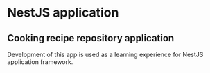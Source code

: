 # NestJS application

## Cooking recipe repository application
Development of this app is used as a learning experience for NestJS application framework.